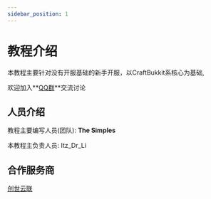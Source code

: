 ```yaml
---
sidebar_position: 1
---
```


# 教程介绍

本教程主要针对没有开服基础的新手开服，以CraftBukkit系核心为基础,

欢迎加入**[QQ群](https://jq.qq.com/?_wv=1027&k=5v31lJZY)**交流讨论

## 人员介绍

教程主要编写人员(团队): **The Simples**

本教程主负责人员: Itz_Dr_Li

## 合作服务商

[创世云联](https://www.mcicp.cn/)